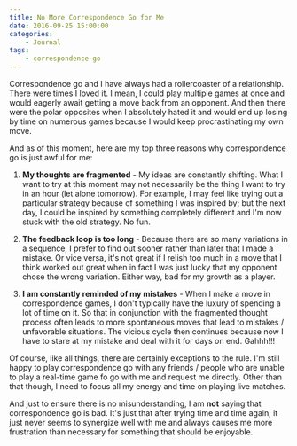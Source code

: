 ```yaml
---
title: No More Correspondence Go for Me
date: 2016-09-25 15:00:00
categories:
	- Journal
tags:
	- correspondence-go
---
```


Correspondence go and I have always had a rollercoaster of a relationship. There were times I loved it. I mean, I could play multiple games at once and would eagerly await getting a move back from an opponent. And then there were the polar opposites when I absolutely hated it and would end up losing by time on numerous games because I would keep procrastinating my own move.

<!-- more -->

And as of this moment, here are my top three reasons why correspondence go is just awful for me:

1. **My thoughts are fragmented** - My ideas are constantly shifting. What I want to try at this moment may not necessarily be the thing I want to try in an hour (let alone tomorrow). For example, I may feel like trying out a particular strategy because of something I was inspired by; but the next day, I could be inspired by something completely different and I'm now stuck with the old strategy. No fun.

2. **The feedback loop is too long** - Because there are so many variations in a sequence, I prefer to find out sooner rather than later that I made a mistake. Or vice versa, it's not great if I relish too much in a move that I think worked out great when in fact I was just lucky that my opponent chose the wrong variation. Either way, bad for my growth as a player.

3. **I am constantly reminded of my mistakes** - When I make a move in correspondence games, I don't typically have the luxury of spending a lot of time on it. So that in conjunction with the fragmented thought process often leads to more spontaneous moves that lead to mistakes / unfavorable situations. The vicious cycle then continues because now I have to stare at my mistake and deal with it for days on end. Gahhh!!!

Of course, like all things, there are certainly exceptions to the rule. I'm still happy to play correspondence go with any friends / people who are unable to play a real-time game fo go with me and request me directly. Other than that though, I need to focus all my energy and time on playing live matches.

And just to ensure there is no misunderstanding, I am **not** saying that correspondence go is bad. It's just that after trying time and time again, it just never seems to synergize well with me and always causes me more frustration than necessary for something that should be enjoyable.
